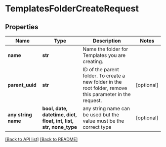 # TemplatesFolderCreateRequest


## Properties
Name | Type | Description | Notes
------------ | ------------- | ------------- | -------------
**name** | **str** | Name the folder for Templates you are creating. | 
**parent_uuid** | **str** | ID of the parent folder. To create a new folder in the root folder, remove this parameter in the request. | [optional] 
**any string name** | **bool, date, datetime, dict, float, int, list, str, none_type** | any string name can be used but the value must be the correct type | [optional]

[[Back to API list]](../README.md#documentation-for-api-endpoints) [[Back to README]](../README.md)


